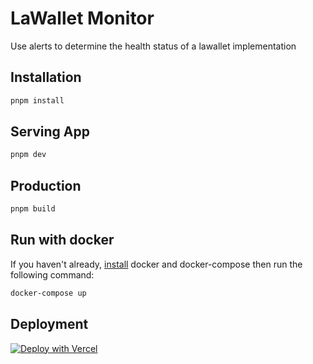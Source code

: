 # LaWallet Monitor

Use alerts to determine the health status of a lawallet implementation

## Installation

```bash
pnpm install
```

## Serving App

```bash
pnpm dev
```

## Production

```bash
pnpm build
```

## Run with docker

If you haven't already, [install](https://docs.docker.com/compose/install/) docker and docker-compose then run the following command:

```bash
docker-compose up
```

## Deployment

[![Deploy with Vercel](https://vercel.com/button)](https://vercel.com/new/clone?repository-url=https%3A%2F%2Fgithub.com%2Famm834%2Fexpress-typescript-boilerplate&project-name=express-typescript)
